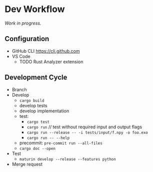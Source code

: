 # Dev Workflow

*Work in progress.*

## Configuration

* GitHub CLI https://cli.github.com
* VS Code
  * TODO Rust Analyzer extension

## Development Cycle

* Branch
* Develop
  * `cargo build`
  * develop tests
  * develop implementation
  * test:
    * `cargo test`
    * `cargo run`  // test without required input and output flags
    * `cargo run --release -- -i tests/input/f.npy -o foo.exo`
    * `cargo run -- --help`
  * precommit: `pre-commit run --all-files`
  * `cargo doc --open`
* Test
  * `maturin develop --release --features python`
* Merge request
